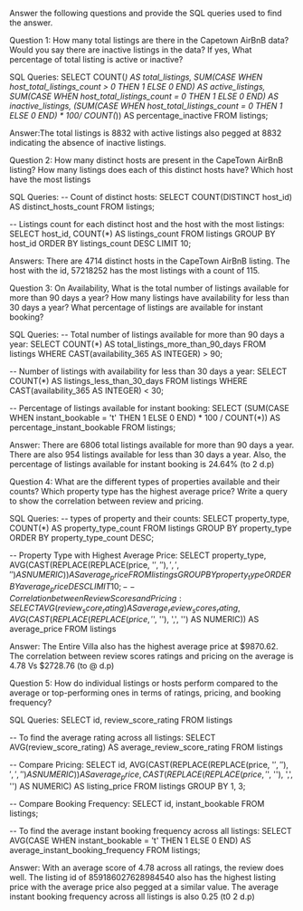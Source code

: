 Answer the following questions and provide the SQL queries used to find the answer.

Question 1: How many total listings are there in the Capetown AirBnB data? Would you say there are inactive listings in the data? If yes, What percentage of total listing is active or inactive?

SQL Queries:
SELECT
    COUNT(*) AS total_listings,
    SUM(CASE WHEN host_total_listings_count > 0 THEN 1 ELSE 0 END) AS active_listings,
    SUM(CASE WHEN host_total_listings_count = 0 THEN 1 ELSE 0 END) AS inactive_listings,
    (SUM(CASE WHEN host_total_listings_count = 0 THEN 1 ELSE 0 END) * 100/ COUNT(*)) AS percentage_inactive
FROM listings;

 Answer:The total listings is 8832 with active listings also pegged at 8832 indicating the absence of inactive listings.

Question 2: How many distinct hosts are present in the CapeTown AirBnB listing? How many listings does each of this distinct hosts have? Which host have the most listings

SQL Queries:
-- Count of distinct hosts:
SELECT
    COUNT(DISTINCT host_id) AS distinct_hosts_count
FROM listings;

-- Listings count for each distinct host and the host with the most listings:
SELECT
    host_id,
    COUNT(*) AS listings_count
FROM listings
GROUP BY host_id
ORDER BY listings_count DESC
LIMIT 10;

Answers: There are 4714 distinct hosts in the CapeTown AirBnB listing. The host with the id, 57218252 has the most listings with a count of 115.


Question 3: On Availability, What is the total number of listings available for more than 90 days a year? How many listings have availability for less than 30 days a year? What percentage of listings are available for instant booking?

SQL Queries:
-- Total number of listings available for more than 90 days a year:
SELECT
    COUNT(*) AS total_listings_more_than_90_days
FROM listings
WHERE CAST(availability_365 AS INTEGER) > 90;

-- Number of listings with availability for less than 30 days a year:
SELECT
    COUNT(*) AS listings_less_than_30_days
FROM listings
WHERE CAST(availability_365 AS INTEGER) < 30;

-- Percentage of listings available for instant booking:
SELECT
    (SUM(CASE WHEN instant_bookable = 't' THEN 1 ELSE 0 END) * 100 / COUNT(*)) AS percentage_instant_bookable
FROM listings;

Answer: There are 6806 total listings available for more than 90 days a year. There are also 954 listings available for less than 30 days a year. Also, the percentage of listings available for instant booking is 24.64% (to 2 d.p)



Question 4: What are the different types of properties available and their counts? Which property type has the highest average price? Write a query to show the correlation between review and pricing.

SQL Queries:
-- types of property and their counts:
SELECT 
	property_type,
	COUNT(*) AS property_type_count
FROM listings
GROUP BY property_type
ORDER BY property_type_count DESC;

-- Property Type with Highest Average Price:
SELECT
    property_type,
    AVG(CAST(REPLACE(REPLACE(price, '$', ''), ',', '') AS NUMERIC)) AS average_price
FROM listings
GROUP BY property_type
ORDER BY average_price DESC
LIMIT 10;
-- Correlation between Review Scores and Pricing:
SELECT
	AVG(review_score_rating) AS average_review_scores_rating,
	AVG(CAST(REPLACE(REPLACE(price, '$', ''), ',', '') AS NUMERIC)) AS average_price
FROM listings

Answer: The Entire Villa also has the highest average price at $9870.62. The correlation between review scores ratings and pricing on the average is 4.78 Vs $2728.76 (to @ d.p)


Question 5: How do individual listings or hosts perform compared to the average or top-performing ones in terms of ratings, pricing, and booking frequency?

SQL Queries:
SELECT 
	id,
	review_score_rating
FROM listings

-- To find the average rating across all listings:
SELECT
	AVG(review_score_rating) AS average_review_score_rating
FROM listings

-- Compare Pricing:
SELECT
    id,
	AVG(CAST(REPLACE(REPLACE(price, '$', ''), ',', '') AS NUMERIC)) AS average_price,
    CAST(REPLACE(REPLACE(price, '$', ''), ',', '') AS NUMERIC) AS listing_price
FROM listings
GROUP BY 1, 3;

-- Compare Booking Frequency:
SELECT
    id,
    instant_bookable
FROM listings;

-- To find the average instant booking frequency across all listings:
SELECT
    AVG(CASE WHEN instant_bookable = 't' THEN 1 ELSE 0 END) AS average_instant_booking_frequency
FROM listings;

Answer: With an average score of 4.78 across all ratings, the review does well. The listing id of 859186027628984540 also has the highest listing price with the average price also pegged at a similar value. The average instant booking frequency across all listings is also 0.25 (t0 2 d.p)



